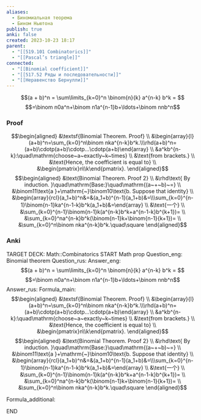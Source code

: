 ```yaml
---
aliases:
  - Биномиальная теорема
  - Бином Ньютона
publish: true
anki: false
created: 2023-10-23 18:17
parent:
  - "[[519.101 Combinatorics]]"
  - "[[Pascal’s triangle]]"
connected:
  - "[[Binomial coefficient]]"
  - "[[517.52 Ряды и последовательности]]"
  - "[[Неравенство Бернулли]]"
---
```

$$(a + b)^n = \sum\limits_{k=0}^n \binom{n}{k} a^{n-k} b^k = $$
$$=\binom n0a^n+\binom n1a^{n-1}b+\ldots+\binom nnb^n$$

### Proof
$$\begin{aligned}
&\textsf{Binomial Theorem. Proof} \\
&\begin{array}{l}(a+b)^n=\sum_{k=0}^n\binom nka^{n-k}b^k.\\\rhd(a+b)^n=(a+b)\cdotp(a+b)\cdotp...\cdotp(a+b)\end{array} \\
&a^kb^{n-k}:\quad\mathrm{choose~a~exactly~k~times} \\
&\text{from brackets.} \\
&\text{Hence, the coefficient is equal to} \\
&\begin{pmatrix}n\\k\end{pmatrix}.
\end{aligned}$$
$$\begin{aligned}
&\text{Binomial Theorem. Proof 2} \\
&\rhd\text{ By induction. }\quad\mathrm{Base:}\quad\mathrm{(a~+~b)~=} \\
&\binom11\text{а }+\mathrm{~}\binom10\text{b. Suppose that identity} \\
&\begin{array}{rcl}(a_1+b)^n&=&(a_1+b)^{n-1}(a_1+b)&=\\\sum_{k=0}^{n-1}\binom{n-1}ka^{n-1-k}b^k(a_1+b)&=\end{array} \\
&\text{一个} \\
&\sum_{k=0}^{n-1}\binom{n-1}k(a^{n-k}b^k+a^{n-1-k}b^{k+1})= \\
&\sum_{k=0}^na^{n-k}b^k(\binom{n-1}k+\binom{n-1}{k+1})= \\
&\sum_{k=0}^n\binom nka^{n-k}b^k.\quad\square 
\end{aligned}$$

### Anki
TARGET DECK: Math::Combinatorics
START
Math prop
Question_eng: Binomial theorem
Question_rus: 
Answer_eng: $$(a + b)^n = \sum\limits_{k=0}^n \binom{n}{k} a^{n-k} b^k = $$
$$=\binom n0a^n+\binom n1a^{n-1}b+\ldots+\binom nnb^n$$
Answer_rus: 
Formula_main: $$\begin{aligned}
&\textsf{Binomial Theorem. Proof} \\
&\begin{array}{l}(a+b)^n=\sum_{k=0}^n\binom nka^{n-k}b^k.\\\rhd(a+b)^n=(a+b)\cdotp(a+b)\cdotp...\cdotp(a+b)\end{array} \\
&a^kb^{n-k}:\quad\mathrm{choose~a~exactly~k~times} \\
&\text{from brackets.} \\
&\text{Hence, the coefficient is equal to} \\
&\begin{pmatrix}n\\k\end{pmatrix}.
\end{aligned}$$
$$\begin{aligned}
&\text{Binomial Theorem. Proof 2} \\
&\rhd\text{ By induction. }\quad\mathrm{Base:}\quad\mathrm{(a~+~b)~=} \\
&\binom11\text{а }+\mathrm{~}\binom10\text{b. Suppose that identity} \\
&\begin{array}{rcl}(a_1+b)^n&=&(a_1+b)^{n-1}(a_1+b)&=\\\sum_{k=0}^{n-1}\binom{n-1}ka^{n-1-k}b^k(a_1+b)&=\end{array} \\
&\text{一个} \\
&\sum_{k=0}^{n-1}\binom{n-1}k(a^{n-k}b^k+a^{n-1-k}b^{k+1})= \\
&\sum_{k=0}^na^{n-k}b^k(\binom{n-1}k+\binom{n-1}{k+1})= \\
&\sum_{k=0}^n\binom nka^{n-k}b^k.\quad\square 
\end{aligned}$$

Formula_additional:
<!--ID: 1698689820218-->
END










